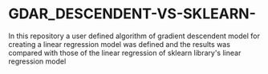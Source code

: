 # GDAR_DESCENDENT-VS-SKLEARN-
In this repository a user defined algorithm of gradient descendent model for creating a linear regression model was defined and the results was compared with those of the linear regression of sklearn library's linear regression model

